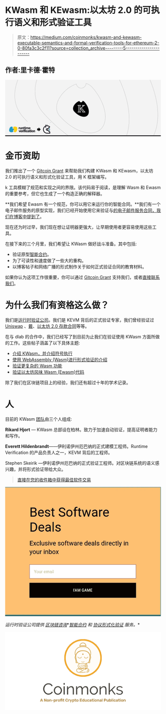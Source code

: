 # KWasm 和 KEwasm:以太坊 2.0 的可执行语义和形式验证工具

> 原文：<https://medium.com/coinmonks/kwasm-and-kewasm-executable-semantics-and-formal-verification-tools-for-ethereum-2-0-80fa3c3c2f11?source=collection_archive---------5----------------------->

## 作者:里卡德·霍特

![](img/a17d59116e3aee76a207f3b99ac5bff4.png)

# 金币资助

我们推出了一个 [Gitcoin Grant](https://gitcoin.co/grants/592/kewasm-and-kwasm) 来帮助我们构建 KWasm 和 KEwasm，以太坊 2.0 的可执行语义和形式化验证工具，用 K 框架编写。

k 工具模糊了规范和实现之间的界限。该代码易于阅读，是理解 Wasm 和 Ewasm 的重要参考，但它也生成了一个构造正确的解释器。

**我们希望 Ewasm 有一个规范，你可以用它来运行你的智能合同。**我们有一个电子邮件服务的原型实现，我们已经开始使用它来验证与[的电子邮件服务合同，我们在博客中提到了](/@rv_inc/verifying-ethereum-flavored-wasm-ewasm-code-de91ab3179be)。

现在还为时过早，我们现在想让证明器更强大，让早期使用者更容易使用这些工具。

在接下来的三个月里，我们希望让 KWasm 做好战斗准备。其中包括:

*   验证原型[智能合约](https://blog.coincodecap.com/tag/smart-contact/)。
*   为了可读性和速度做了一些大的重构。
*   以博客帖子和网络广播的形式制作关于如何正式验证合同的教育材料。

如果你认为这项工作很重要，你可以通过 [Gitcoin Grant](https://gitcoin.co/grants/592/kewasm-and-kwasm) 支持我们，或者[直接联系我们](mailto:contact@runtimeverification.com)。

# 为什么我们有资格这么做？

我们是[运行时验证公司](/@rv_inc)。我们是 KEVM 背后的正式验证专家，我们曾经验证过 [Uniswap](https://github.com/runtimeverification/verified-smart-contracts/tree/master/uniswap) 、[戴](https://github.com/makerdao/mkr-mcd-spec)、[以太坊 2.0 存款合同](https://runtimeverification.com/blog/end-to-end-formal-verification-of-ethereum-2-0-deposit-smart-contract/)等等。

在与 dlab 的合作中，我们已经写了到目前为止我们在验证使用 KWasm 方面所做的工作。这些帖子涵盖了以下具体主题:

*   [介绍 KWasm，并介绍符号执行](/dlabvc/kwasm-a-new-executable-semantics-for-the-blockchain-14e1bca8a360)
*   [使用 WebAssembly (Wasm)进行形式验证的介绍](/dlabvc/verifying-wasm-functions-part-1-ea524c04c094)
*   [验证更复杂的 Wasm 功能](/dlabvc/verifying-wasm-functions-part-2-i64-reverse-bytes-3590aedaa3c0)
*   [验证以太坊风味 Wasm (Ewasm)代码](/dlabvc/verifying-ethereum-flavored-wasm-ewasm-code-de91ab3179be)

除了我们在区块链项目上的经验，我们还有超过十年的学术记录。

# 人

目前的 KWasm [团队](https://runtimeverification.com/team/)由三个人组成:

**Rikard Hjort** — KWasm 总部设在柏林。致力于加速自动验证，提高证明者能力和写作。

**Everett Hildenbrandt**——伊利诺伊州厄巴纳的正式建模工程师。Runtime Verification 的产品负责人之一，KEVM 背后的工程师。

Stephen Skeirik —伊利诺伊州厄巴纳的正式验证工程师。对区块链系统的语义感兴趣，并将形式验证带给大众。

> [直接在您的收件箱中获得最佳软件交易](https://coincodecap.com/?utm_source=coinmonks)

[![](img/7c0b3dfdcbfea594cc0ae7d4f9bf6fcb.png)](https://coincodecap.com/?utm_source=coinmonks)

*运行时验证公司提供* [*区块链咨询*](https://runtimeverification.com/blockchain/advisory.php)*[*智能合约*](https://runtimeverification.com/smartcontract/) *和* [*协议形式化验证*](https://runtimeverification.com/protocol/) *服务。**

*![](img/e9dbce386c4f90837b5db529a4c87766.png)*